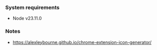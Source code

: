 
### System requirements

- Node v23.11.0


### Notes

- https://alexleybourne.github.io/chrome-extension-icon-generator/

